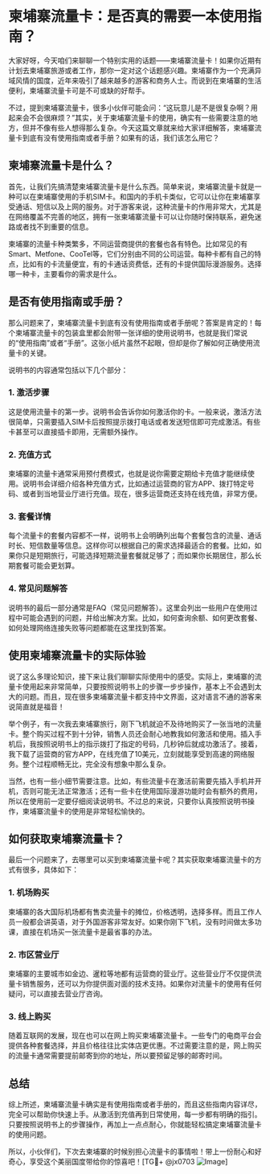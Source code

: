 # 柬埔寨流量卡：是否真的需要一本使用指南？

大家好呀，今天咱们来聊聊一个特别实用的话题——柬埔寨流量卡！如果你近期有计划去柬埔寨旅游或者工作，那你一定对这个话题感兴趣。柬埔寨作为一个充满异域风情的国度，近年来吸引了越来越多的游客和商务人士。而说到在柬埔寨的生活便利，柬埔寨流量卡可是不可或缺的好帮手。

不过，提到柬埔寨流量卡，很多小伙伴可能会问：“这玩意儿是不是很复杂啊？用起来会不会很麻烦？”其实，关于柬埔寨流量卡的使用，确实有一些需要注意的地方，但并不像有些人想得那么复杂。今天这篇文章就来给大家详细解答，柬埔寨流量卡到底有没有使用指南或者手册？如果有的话，我们该怎么用它？

## 柬埔寨流量卡是什么？

首先，让我们先搞清楚柬埔寨流量卡是什么东西。简单来说，柬埔寨流量卡就是一种可以在柬埔寨使用的手机SIM卡。和国内的手机卡类似，它可以让你在柬埔寨享受通话、短信以及上网的服务。对于游客来说，这种流量卡的作用非常大，尤其是在网络覆盖不完善的地区，拥有一张柬埔寨流量卡可以让你随时保持联系，避免迷路或者找不到重要的信息。

柬埔寨的流量卡种类繁多，不同运营商提供的套餐也各有特色。比如常见的有Smart、Metfone、CooTel等，它们分别由不同的公司运营。每种卡都有自己的特点，比如有的卡流量便宜，有的卡通话资费低，还有的卡提供国际漫游服务。选择哪一种卡，主要看你的需求是什么。

## 是否有使用指南或手册？

那么问题来了，柬埔寨流量卡到底有没有使用指南或者手册呢？答案是肯定的！每个柬埔寨流量卡的包装盒里都会附带一张详细的使用说明书，也就是我们常说的“使用指南”或者“手册”。这张小纸片虽然不起眼，但却是你了解如何正确使用流量卡的关键。

说明书的内容通常包括以下几个部分：

### 1. **激活步骤**
这是使用流量卡的第一步。说明书会告诉你如何激活你的卡。一般来说，激活方法很简单，只需要插入SIM卡后按照提示拨打电话或者发送短信即可完成激活。有些卡甚至可以直接插卡即用，无需额外操作。

### 2. **充值方式**
柬埔寨的流量卡通常采用预付费模式，也就是说你需要定期给卡充值才能继续使用。说明书会详细介绍各种充值方式，比如通过运营商的官方APP、拨打特定号码、或者到当地营业厅进行充值。现在，很多运营商还支持在线充值，非常方便。

### 3. **套餐详情**
每个流量卡的套餐内容都不一样，说明书上会明确列出每个套餐包含的流量、通话时长、短信数量等信息。这样你可以根据自己的需求选择最适合的套餐。比如，如果你只是短期旅行，可能选择短期流量套餐就足够了；而如果你长期居住，那么长期套餐可能会更划算。

### 4. **常见问题解答**
说明书的最后一部分通常是FAQ（常见问题解答）。这里会列出一些用户在使用过程中可能会遇到的问题，并给出解决方案。比如，如何查询余额、如何更改套餐、如何处理网络连接失败等问题都能在这里找到答案。

## 使用柬埔寨流量卡的实际体验

说了这么多理论知识，接下来让我们聊聊实际使用中的感受。实际上，柬埔寨的流量卡使用起来非常简单，只要按照说明书上的步骤一步步操作，基本上不会遇到太大的问题。而且，现在很多柬埔寨流量卡都支持中文界面，这对语言不通的游客来说简直就是福音！

举个例子，有一次我去柬埔寨旅行，刚下飞机就迫不及待地购买了一张当地的流量卡。整个购买过程不到十分钟，销售人员还会耐心地教我如何激活和使用。插入手机后，我按照说明书上的指示拨打了指定的号码，几秒钟后就成功激活了。接着，我下载了运营商的官方APP，在线充值了10美元，立刻就能享受到高速的网络服务。整个过程顺畅无比，完全没有想象中那么复杂。

当然，也有一些小细节需要注意。比如，有些流量卡在激活前需要先插入手机并开机，否则可能无法正常激活；还有一些卡在使用国际漫游功能时会有额外的费用，所以在使用前一定要仔细阅读说明书。不过总的来说，只要你认真按照说明书操作，柬埔寨流量卡的使用是非常轻松愉快的。

## 如何获取柬埔寨流量卡？

最后一个问题来了，去哪里可以买到柬埔寨流量卡呢？其实获取柬埔寨流量卡的方式有很多，具体如下：

### 1. **机场购买**
柬埔寨的各大国际机场都有售卖流量卡的摊位，价格透明，选择多样。而且工作人员一般都会讲英语，对于外国游客非常友好。如果你刚下飞机，没有时间做太多功课，直接在机场买一张流量卡是最省事的办法。

### 2. **市区营业厅**
柬埔寨的主要城市如金边、暹粒等地都有运营商的营业厅。这些营业厅不仅提供流量卡销售服务，还可以为你提供面对面的技术支持。如果你对流量卡的使用有任何疑问，可以直接去营业厅咨询。

### 3. **线上购买**
随着互联网的发展，现在也可以在网上购买柬埔寨流量卡。一些专门的电商平台会提供各种套餐选择，并且价格往往比实体店更优惠。不过需要注意的是，网上购买的流量卡通常需要提前邮寄到你的地址，所以要预留足够的邮寄时间。

## 总结

综上所述，柬埔寨流量卡确实是有使用指南或者手册的，而且这些指南内容详尽，完全可以帮助你快速上手。从激活到充值再到日常使用，每一步都有明确的指引。只要按照说明书上的步骤操作，再加上一点点耐心，你就能轻松搞定柬埔寨流量卡的使用问题。

所以，小伙伴们，下次去柬埔寨的时候别担心流量卡的事情啦！带上一份耐心和好奇心，享受这个美丽国度带给你的惊喜吧！[TG💪+ @jx0703 ![Image](https://github.com/user-attachments/assets/dbca1d08-cadb-493c-b0ec-ad6f7a83f270)]